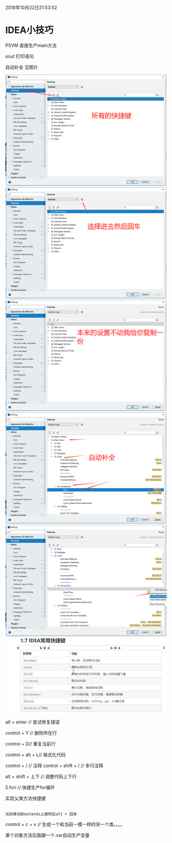 2018年10月22日21:53:52

# IDEA小技巧

PSVM 直接生产main方法

sout 打印语句

自动补全 见图片

![微信截图_20181022222526](images/%E5%BE%AE%E4%BF%A1%E6%88%AA%E5%9B%BE_20181022222526.png)
![微信截图_20181022222731](images/%E5%BE%AE%E4%BF%A1%E6%88%AA%E5%9B%BE_20181022222731.png)
![微信截图_20181022222819](images/%E5%BE%AE%E4%BF%A1%E6%88%AA%E5%9B%BE_20181022222819.png)
![微信截图_20181022223051](images/%E5%BE%AE%E4%BF%A1%E6%88%AA%E5%9B%BE_20181022223051.png)
![微信截图_20181022223257](images/%E5%BE%AE%E4%BF%A1%E6%88%AA%E5%9B%BE_20181022223257.png)
![微信截图_20181022223844](images/%E5%BE%AE%E4%BF%A1%E6%88%AA%E5%9B%BE_20181022223844.png)

alt + enter // 尝试修复错误

control + Y // 删除所在行

control + D// 重复当前行

control + alt + L// 格式化代码

control + / // 注释
control + shift + / // 多行注释

alt + shift + 上下 // 调整代码上下行







5.fori // 快捷生产for循环





实现父类方法快捷键

```

光标移动到extends上面然后alt + 回车

```





control + c + v // 生成一个和当前一模一样的另一个类。。。。







某个对象方法后面跟一个.var自动生产变量
